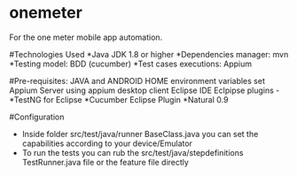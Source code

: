# onemeter
For the one meter mobile app automation.

#Technologies Used
*Java JDK 1.8 or higher
*Dependencies manager: mvn
*Testing model: BDD (cucumber)
*Test cases executions: Appium

#Pre-requisites:
JAVA and ANDROID HOME environment variables set
Appium Server using appium desktop client
Eclipse IDE 
Eclpipse plugins - 
*TestNG for Eclipse
*Cucumber Eclipse Plugin
*Natural 0.9

#Configuration 
* Inside folder src/test/java/runner BaseClass.java you can set the capabilities according to your device/Emulator
* To run the tests you can rub the src/test/java/stepdefinitions TestRunner.java file or the feature file directly
